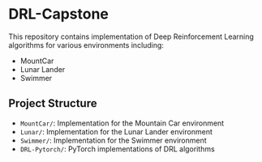 # DRL-Capstone

This repository contains implementation of Deep Reinforcement Learning algorithms for various environments including:

- MountCar
- Lunar Lander
- Swimmer

## Project Structure

- `MountCar/`: Implementation for the Mountain Car environment
- `Lunar/`: Implementation for the Lunar Lander environment
- `Swimmer/`: Implementation for the Swimmer environment
- `DRL-Pytorch/`: PyTorch implementations of DRL algorithms 